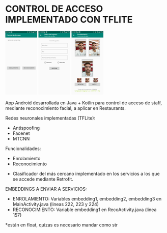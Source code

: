 # CONTROL DE ACCESO IMPLEMENTADO CON TFLITE

<img src="./sc1.png" width="100">
<img src="./sc2.png" width="100">
<img src="./sc3.png" width="100">

App Android desarrollada en Java + Kotlin para control de acceso de staff, mediante reconocimiento facial, a aplicar en Restaurants.

Redes neuronales implementadas (TFLite):
- Antispoofing
- Facenet
- MTCNN

Funcionalidades:
- Enrolamiento
- Reconocimiento

* Clasificador del más cercano implementado en los servicios a los que se accede mediante Retrofit.

EMBEDDINGS A ENVIAR A SERVICIOS:

  - ENROLAMIENTO: Variables embedding1, embedding2, embedding3 en MainActivity.java (lineas 222, 223 y 224)
  - RECONOCIMIENTO: Variable embedding1 en RecoActivity.java (linea 157)

*están en float, quizas es necesario mandar como str
